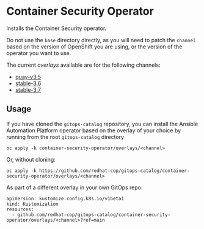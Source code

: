 # Container Security Operator

Installs the Container Security operator.

Do not use the `base` directory directly, as you will need to patch the `channel` based on the version of OpenShift you are using, or the version of the operator you want to use.

The current *overlays* available are for the following channels:
* [quay-v3.5](overlays/quay-v3.5)
* [stable-3.6](overlays/stable-3.6)
* [stable-3.7](overlays/stable-3.7)

## Usage

If you have cloned the `gitops-catalog` repository, you can install the Ansible Automation Platform operator based on the overlay of your choice by running from the root `gitops-catalog` directory

```
oc apply -k container-security-operator/overlays/<channel>
```

Or, without cloning:

```
oc apply -k https://github.com/redhat-cop/gitops-catalog/container-security-operator/overlays/<channel>
```

As part of a different overlay in your own GitOps repo:

```
apiVersion: kustomize.config.k8s.io/v1beta1
kind: Kustomization
resources:
  - github.com/redhat-cop/gitops-catalog/container-security-operator/overlays/<channel>?ref=main
```
